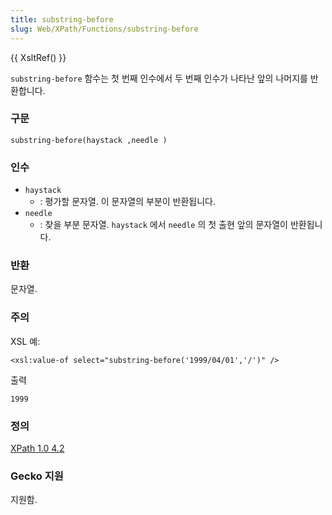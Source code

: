 ```yaml
---
title: substring-before
slug: Web/XPath/Functions/substring-before
---
```

{{ XsltRef() }}

`substring-before` 함수는 첫 번째 인수에서 두 번째 인수가 나타난 앞의 나머지를 반환합니다.

### 구문

```
substring-before(haystack ,needle )
```

### 인수

- `haystack`
  - : 평가할 문자열. 이 문자열의 부분이 반환됩니다.
- `needle`
  - : 찾을 부분 문자열.
    `haystack`
    에서
    `needle`
    의 첫 출현 앞의 문자열이 반환됩니다.

### 반환

문자열.

### 주의

XSL 예:

```
<xsl:value-of select="substring-before('1999/04/01','/')" />
```

출력

```
1999
```

### 정의

[XPath 1.0 4.2](http://www.w3.org/TR/xpath#function-substring-before)

### Gecko 지원

지원함.
